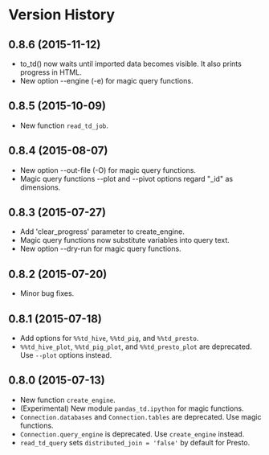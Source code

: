 # Version History

## 0.8.6 (2015-11-12)

* to_td() now waits until imported data becomes visible.  It also prints progress in HTML.
* New option --engine (-e) for magic query functions.

## 0.8.5 (2015-10-09)

* New function ``read_td_job``.

## 0.8.4 (2015-08-07)

* New option --out-file (-O) for magic query functions.
* Magic query functions --plot and --pivot options regard "_id" as dimensions.

## 0.8.3 (2015-07-27)

* Add 'clear_progress' parameter to create_engine.
* Magic query functions now substitute variables into query text.
* New option --dry-run for magic query functions.

## 0.8.2 (2015-07-20)

* Minor bug fixes.

## 0.8.1 (2015-07-18)

* Add options for ``%%td_hive``, ``%%td_pig``, and ``%%td_presto``.
* ``%%td_hive_plot``, ``%%td_pig_plot``, and ``%%td_presto_plot`` are deprecated.  Use ``--plot`` options instead.

## 0.8.0 (2015-07-13)

* New function ``create_engine``.
* (Experimental) New module ``pandas_td.ipython`` for magic functions.
* ``Connection.databases`` and ``Connection.tables`` are deprecated.  Use magic functions.
* ``Connection.query_engine`` is deprecated.  Use ``create_engine`` instead.
* ``read_td_query`` sets ``distributed_join = 'false'`` by default for Presto.
